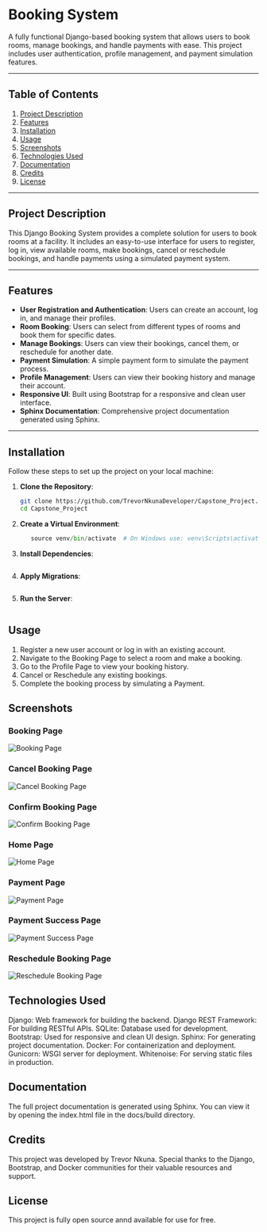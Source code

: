 # Booking System

A fully functional Django-based booking system that allows users to book rooms, manage bookings, and handle payments with ease. This project includes user authentication, profile management, and payment simulation features.

---

## Table of Contents

1. [Project Description](#project-description)
2. [Features](#features)
3. [Installation](#installation)
4. [Usage](#usage)
5. [Screenshots](#screenshots)
6. [Technologies Used](#technologies-used)
7. [Documentation](#documentation)
8. [Credits](#credits)
9. [License](#license)

---

## Project Description

This Django Booking System provides a complete solution for users to book rooms at a facility. It includes an easy-to-use interface for users to register, log in, view available rooms, make bookings, cancel or reschedule bookings, and handle payments using a simulated payment system.

---

## Features

- **User Registration and Authentication**: Users can create an account, log in, and manage their profiles.
- **Room Booking**: Users can select from different types of rooms and book them for specific dates.
- **Manage Bookings**: Users can view their bookings, cancel them, or reschedule for another date.
- **Payment Simulation**: A simple payment form to simulate the payment process.
- **Profile Management**: Users can view their booking history and manage their account.
- **Responsive UI**: Built using Bootstrap for a responsive and clean user interface.
- **Sphinx Documentation**: Comprehensive project documentation generated using Sphinx.

---

## Installation

Follow these steps to set up the project on your local machine:

1. **Clone the Repository**:
   ```bash
   git clone https://github.com/TrevorNkunaDeveloper/Capstone_Project.git
   cd Capstone_Project
   ```
2. **Create a Virtual Environment**:
   ```python -m venv venv
      source venv/bin/activate  # On Windows use: venv\Scripts\activate
   ```
  
3. **Install Dependencies**:
   ```pip install -r requirements.txt
   ```
4. **Apply Migrations**:
   ```python manage.py migrate
   ```

5. **Run the Server**:
   ```python manage.py runserver
   ```


## Usage
1. Register a new user account or log in with an existing account.
2. Navigate to the Booking Page to select a room and make a booking.
3. Go to the Profile Page to view your booking history.
4. Cancel or Reschedule any existing bookings.
5. Complete the booking process by simulating a Payment.


## Screenshots
### Booking Page
![Booking Page](docs/source/_static/booking.png)

### Cancel Booking Page
![Cancel Booking Page](docs/source/_static/cancel_booking.png)

### Confirm Booking Page
![Confirm Booking Page](docs/source/_static/confirm_booking.png)

### Home Page
![Home Page](docs/source/_static/home.png)

### Payment Page
![Payment Page](docs/source/_static/payment.png)

### Payment Success Page
![Payment Success Page](docs/source/_static/payment_success.png)

### Reschedule Booking Page
![Reschedule Booking Page](docs/source/_static/reschedule.png)


## Technologies Used
Django: Web framework for building the backend.
Django REST Framework: For building RESTful APIs.
SQLite: Database used for development.
Bootstrap: Used for responsive and clean UI design.
Sphinx: For generating project documentation.
Docker: For containerization and deployment.
Gunicorn: WSGI server for deployment.
Whitenoise: For serving static files in production.

## Documentation
The full project documentation is generated using Sphinx. 
You can view it by opening the index.html file in the docs/build directory.

## Credits
This project was developed by Trevor Nkuna. Special thanks to the Django, Bootstrap, and Docker communities for their valuable resources and support.

## License
This project is fully open source annd available for use for free.
